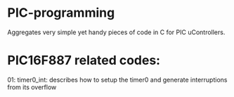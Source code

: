 # PIC-programming
Aggregates very simple yet handy pieces of code in C for PIC uControllers. 

# PIC16F887 related codes: 
01: timer0_int: describes how to setup the timer0 and generate interruptions from its overflow 
   
